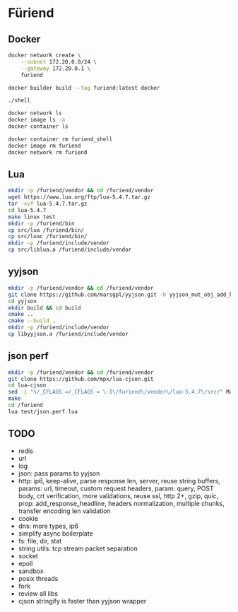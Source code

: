 # Füriend

## Docker

```sh
docker network create \
    --subnet 172.20.0.0/24 \
    --gateway 172.20.0.1 \
    furiend

docker builder build --tag furiend:latest docker

./shell

docker network ls
docker image ls -a
docker container ls

docker container rm furiend_shell
docker image rm furiend
docker network rm furiend
```

## Lua

```sh
mkdir -p /furiend/vendor && cd /furiend/vendor
wget https://www.lua.org/ftp/lua-5.4.7.tar.gz
tar -xvf lua-5.4.7.tar.gz
cd lua-5.4.7
make linux test
mkdir -p /furiend/bin
cp src/lua /furiend/bin/
cp src/luac /furiend/bin/
mkdir -p /furiend/include/vendor
cp src/liblua.a /furiend/include/vendor
```

## yyjson

```sh
mkdir -p /furiend/vendor && cd /furiend/vendor
git clone https://github.com/marsgpl/yyjson.git -b yyjson_mut_obj_add_keyn_val
cd yyjson
mkdir build && cd build
cmake ..
cmake --build .
mkdir -p /furiend/include/vendor
cp libyyjson.a /furiend/include/vendor
```

## json perf

```sh
mkdir -p /furiend/vendor && cd /furiend/vendor
git clone https://github.com/mpx/lua-cjson.git
cd lua-cjson
sed -i "s/_CFLAGS =/_CFLAGS = \-I\/furiend\/vendor\/lua-5.4.7\/src/" Makefile
make
cd /furiend
lua test/json.perf.lua
```

## TODO

- redis
- url
- log
- json: pass params to yyjson
- http: ip6, keep-alive, parse response len, server, reuse string buffers,
    params: url, timeout, custom request headers, param: query, POST body,
    crt verification, more validations, reuse ssl, http 2+, gzip, quic,
    prop: add_response_headline, headers normalization, multiple chunks,
    transfer encoding len validation
- cookie
- dns: more types, ip6
- simplify async boilerplate
- fs: file, dir, stat
- string utils: tcp stream packet separation
- socket
- epoll
- sandbox
- posix threads
- fork
- review all libs
- cjson stringify is faster than yyjson wrapper
